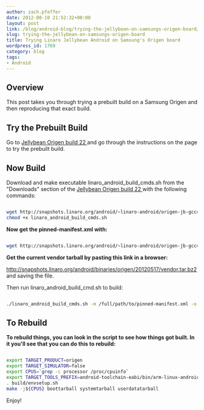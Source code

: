 ```yaml
---
author: zach.pfeffer
date: 2012-08-10 21:52:32+00:00
layout: post
link: /blog/android-blog/trying-the-jellybean-on-samsungs-origen-board/
slug: trying-the-jellybean-on-samsungs-origen-board
title: Trying Linaro Jellybean Android on Samsung's Origen board
wordpress_id: 1769
category: blog
tags:
- Android
---
```


## Overview

This post takes you through trying a prebuilt build on a Samsung Origen and then reproducing that exact build.

## Try the Prebuilt Build

Go to [Jellybean Origen build 22 ]() and go through the instructions on the page to try the prebuilt build.

## Now Build

Download and make executable linaro_android_build_cmds.sh from the "Downloads" section of the [Jellybean Origen build 22 ]() with the following commands:

```bash

wget http://snapshots.linaro.org/android/~linaro-android/origen-jb-gcc47-samsunglt-stable-blob/22/linaro_android_build_cmds.sh
chmod +x linaro_android_build_cmds.sh

```

**Now get the pinned-manifest.xml with:**

```bash

wget http://snapshots.linaro.org/android/~linaro-android/origen-jb-gcc47-samsunglt-stable-blob/22/pinned-manifest.xml

```

**Get the current vendor tarball by pasting this link in a browser:**

http://snapshots.linaro.org/android/binaries/origen/20120517/vendor.tar.bz2
and saving the file.

Then run linaro_android_build_cmd.sh to build:

```bash

./linaro_android_build_cmds.sh -m /full/path/to/pinned-manifest.xml -o /full/path/to/vendor.tar.bz2

```

## To Rebuild

**To rebuild things, you can look in the script to see how things got built. In it you'll see that you can do this to rebuild:**

```bash

export TARGET_PRODUCT=origen
export TARGET_SIMULATOR=false
export CPUS=`grep -c processor /proc/cpuinfo`
export TARGET_TOOLS_PREFIX=android-toolchain-eabi/bin/arm-linux-androideabi-
. build/envsetup.sh
make -j${CPUS} boottarball systemtarball userdatatarball

```

Enjoy!